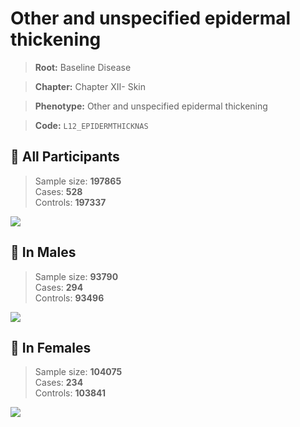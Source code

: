 # Other and unspecified epidermal thickening

> **Root:** Baseline Disease  

> **Chapter:** Chapter XII- Skin  

> **Phenotype:** Other and unspecified epidermal thickening  

> **Code:** `L12_EPIDERMTHICKNAS`

## 🧪 All Participants  
> Sample size: **197865**  
> Cases: **528**  
> Controls: **197337**
<img src="/Disease/Figures/ALL/Incidence/L12_EPIDERMTHICKNAS.png"/>
<CsvTable src="/public/Disease/Data/ALL/Incidence/COX_L12_EPIDERMTHICKNAS.csv" label="🔍 View full results" />

## 👨 In Males  
> Sample size: **93790**  
> Cases: **294**  
> Controls: **93496**
<img src="/Disease/Figures/Male/Incidence/L12_EPIDERMTHICKNAS.png"/>
<CsvTable src="/public/Disease/Data/Male/Incidence/COX_L12_EPIDERMTHICKNAS.csv" label="🔍 View full results" />

## 👩 In Females  
> Sample size: **104075**  
> Cases: **234**  
> Controls: **103841**
<img src="/Disease/Figures/Female/Incidence/L12_EPIDERMTHICKNAS.png"/>
<CsvTable src="/public/Disease/Data/Female/Incidence/COX_L12_EPIDERMTHICKNAS.csv" label="🔍 View full results" />
